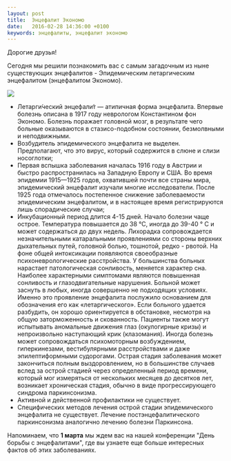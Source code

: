 ```yaml
---
layout: post
title:  Энцефалит Экономо
date:   2016-02-28 14:36:00 +0100
keywords: энцефалиты, энцефалит экономо
---
```


Дорогие друзья!

Сегодня мы решили познакомить вас с самым загадочным из ныне существующих энцефалитов - Эпидемическим летаргическим энцефалитом (энцефалитом Экономо).

![](https://pp.vk.me/c627729/v627729507/3a991/rs-_K3Zp3JE.jpg)

<!--more-->

* Летарги́ческий энцефали́т — атипичная форма энцефалита. Впервые болезнь описана в 1917 году неврологом Константином фон Экономо. Болезнь поражает головной мозг, в результате чего больные оказываются в стазисо-подобном состоянии, безмолвными и неподвижными.
* Возбудитель эпидемического энцефалита не выделен. Предполагают, что это вирус, который содержится в слюне и слизи носоглотки;
* Первая вспышка заболевания началась 1916 году в Австрии и быстро распространилась на Западную Европу и США. Во время эпидемии 1915—1925 годов, охватившей почти все страны мира, эпидемический энцефалит изучали многие исследователи. После 1925 года отмечалось постепенное снижение заболеваемости эпидемическим энцефалитом, и в настоящее время регистрируются лишь спорадические случаи;
* Инкубационный период длится 4-15 дней. Начало болезни чаще острое. Температура повышается до 38 °С, иногда до 39-40 ° С и может содержаться до двух недель. Лихорадка сопровождается незначительными катаральными проявлениями со стороны верхних дыхательных путей, головной болью, тошнотой, редко - рвотой. На фоне общей интоксикации появляются своеобразные психоневрологические расстройства. У большинства больных нарастает патологическая сонливость, меняется характер сна. Наиболее характерными симптомами являются повышенная сонливость и глазодвигательные нарушения. Больной может заснуть в любых, иногда совершенно не подходящих условиях. Именно это проявление энцефалита послужило основанием для обозначения его как «летаргического». Если больного удается разбудить, он хорошо ориентируется в обстановке, несмотря на общую заторможенность и скованность. Пациенты также могут испытывать аномальные движения глаз (окулогирные кризы) и непроизвольно наступающий крик (клазомания). Иногда болезнь может сопровождаться психомоторным возбуждением, гиперкинезами, вестибулярными расстройствами и даже эпилептиформными судорогами. Острая стадия заболевания может закончиться полным выздоровлением, но в большинстве случаев вслед за острой стадией через определенный период времени, который мог измеряться от нескольких месяцев до десятков лет, возникает хроническая стадия, обычно в виде прогрессирующего синдрома паркинсонизма.
* Активной и действенной профилактики не существует.
* Специфических методов лечения острой стадии эпидемического энцефалита не существует. Лечение постэнцефалитического паркинсонизма аналогично лечению болезни Паркинсона.

Напоминаем, что **1 марта** мы ждем вас на нашей конференции "День борьбы с энцефалитами", где вы узнаете еще больше интересных фактов об этих заболеваниях.
